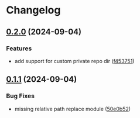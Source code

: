 # Changelog

## [0.2.0](https://github.com/jrschumacher/doctl-serverless-go/compare/v0.1.1...v0.2.0) (2024-09-04)


### Features

* add support for custom private repo dir ([f453751](https://github.com/jrschumacher/doctl-serverless-go/commit/f453751cfe4004de363b09a88825f1cdadef5f2b))

## [0.1.1](https://github.com/jrschumacher/doctl-serverless-go/compare/v0.1.0...v0.1.1) (2024-09-04)


### Bug Fixes

* missing relative path replace module ([50e0b52](https://github.com/jrschumacher/doctl-serverless-go/commit/50e0b52acffef2640e0b71c79893866f2f252c90))
